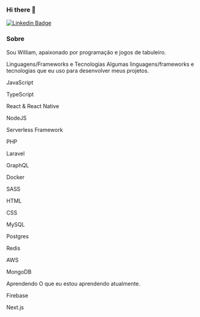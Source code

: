 ### Hi there 👋

[![Linkedin Badge](https://img.shields.io/badge/-LinkedIn-blue?style=flat-square&logo=Linkedin&logoColor=white&link=https://www.linkedin.com/in/hermerson-araujo/)](https://www.linkedin.com/in/william-cascimiro/)

### Sobre
Sou William, apaixonado por programação e jogos de tabuleiro.

Linguagens/Frameworks e Tecnologias
Algumas linguagens/frameworks e tecnologias que eu uso para desenvolver meus projetos.

JavaScript

TypeScript

React & React Native

NodeJS

Serverless Framework

PHP

Laravel

GraphQL

Docker

SASS

HTML

CSS

MySQL

Postgres

Redis

AWS

MongoDB

Aprendendo
O que eu estou aprendendo atualmente.

Firebase

Next.js

<!--
**WilliamCascimiro/WilliamCascimiro** is a ✨ _special_ ✨ repository because its `README.md` (this file) appears on your GitHub profile.

Here are some ideas to get you started:

- 🔭 I’m currently working on ...
- 🌱 I’m currently learning ...
- 👯 I’m looking to collaborate on ...
- 🤔 I’m looking for help with ...
- 💬 Ask me about ...
- 📫 How to reach me: ...
- 😄 Pronouns: ...
- ⚡ Fun fact: ...
-->
